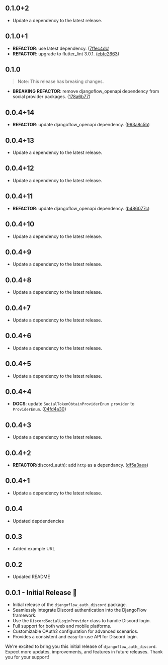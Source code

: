 ## 0.1.0+2

 - Update a dependency to the latest release.

## 0.1.0+1

 - **REFACTOR**: use latest dependency. ([7ffec4dc](https://github.com/djangoflow/flutter-djangoflow/commit/7ffec4dcd4b52bebde4fa37706649556ae7d6394))
 - **REFACTOR**: upgrade to flutter_lint 3.0.1. ([ebfc2663](https://github.com/djangoflow/flutter-djangoflow/commit/ebfc266338959dece73dd2b2198277ef0d225bb2))

## 0.1.0

> Note: This release has breaking changes.

 - **BREAKING** **REFACTOR**: remove djangoflow_openapi dependency from social provider packages. ([178a6b77](https://github.com/djangoflow/flutter-djangoflow/commit/178a6b77a84ccfe4dda70a169dcf248653498d8c))

## 0.0.4+14

 - **REFACTOR**: update djangoflow_openapi dependency. ([993a8c5b](https://github.com/djangoflow/flutter-djangoflow/commit/993a8c5bd4017f6e967a24a2106ba1b18f3e604e))

## 0.0.4+13

 - Update a dependency to the latest release.

## 0.0.4+12

 - Update a dependency to the latest release.

## 0.0.4+11

 - **REFACTOR**: update djangoflow_openapi dependency. ([b486077c](https://github.com/djangoflow/flutter-djangoflow/commit/b486077c80b763f3223ee9149872714b36738398))

## 0.0.4+10

 - Update a dependency to the latest release.

## 0.0.4+9

 - Update a dependency to the latest release.

## 0.0.4+8

 - Update a dependency to the latest release.

## 0.0.4+7

 - Update a dependency to the latest release.

## 0.0.4+6

 - Update a dependency to the latest release.

## 0.0.4+5

 - Update a dependency to the latest release.

## 0.0.4+4

 - **DOCS**: update `SocialTokenObtainProviderEnum provider` to `ProviderEnum`. ([04fd4a30](https://github.com/djangoflow/flutter-djangoflow/commit/04fd4a30108808ec2b83de040df76e2bc0bd03fd))

## 0.0.4+3

 - Update a dependency to the latest release.

## 0.0.4+2

 - **REFACTOR**(discord_auth): add `http` as a dependancy. ([df5a3aea](https://github.com/djangoflow/flutter-djangoflow/commit/df5a3aea4abe2e277b1ae6442599bd63f7abbae1))

## 0.0.4+1

 - Update a dependency to the latest release.

## 0.0.4

- Updated depdendencies

## 0.0.3

- Added example URL

## 0.0.2

- Updated README

## 0.0.1 - Initial Release 🚀

- Initial release of the `djangoflow_auth_discord` package.
- Seamlessly integrate Discord authentication into the DjangoFlow framework.
- Use the `DiscordSocialLoginProvider` class to handle Discord login.
- Full support for both web and mobile platforms.
- Customizable OAuth2 configuration for advanced scenarios.
- Provides a consistent and easy-to-use API for Discord login.

We're excited to bring you this initial release of `djangoflow_auth_discord`. Expect more updates, improvements, and features in future releases. Thank you for your support!
